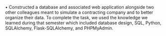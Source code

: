 •	Constructed a database and associated web application alongside two other colleagues meant to simulate a contracting company and to better organize their data. To complete the task, we used the knowledge we learned during that semester which included database design, SQL, Python, SQLAlchemy, Flask-SQLAlchemy, and PHPMyAdmin. 
